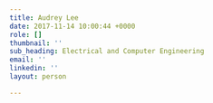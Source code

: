 ```yaml
---
title: Audrey Lee
date: 2017-11-14 10:00:44 +0000
role: []
thumbnail: ''
sub_heading: Electrical and Computer Engineering
email: ''
linkedin: ''
layout: person

---
```

